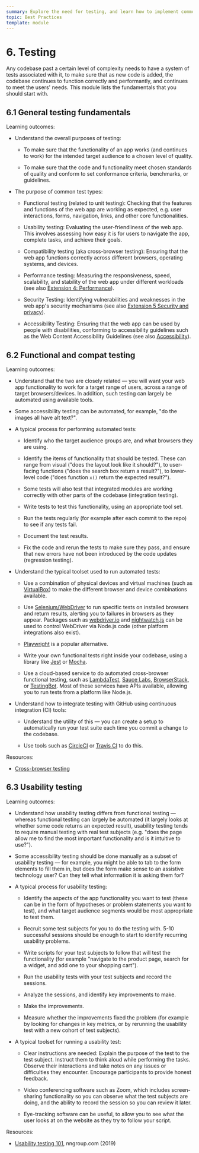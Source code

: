 ```yaml
---
summary: Explore the need for testing, and learn how to implement common test types.
topic: Best Practices
template: module
---
```


# 6. Testing

Any codebase past a certain level of complexity needs to have a system of tests associated with it, to make sure that as new code is added, the codebase continues to function correctly and performantly, and continues to meet the users' needs. This module lists the fundamentals that you should start with.

## 6.1 General testing fundamentals

Learning outcomes:

- Understand the overall purposes of testing:

  - To make sure that the functionality of an app works (and continues to work) for the intended target audience to a chosen level of quality.

  - To make sure that the code and functionality meet chosen standards of quality and conform to set conformance criteria, benchmarks, or guidelines.

- The purpose of common test types:

  - Functional testing (related to unit testing): Checking that the features and functions of the web app are working as expected, e.g. user interactions, forms, navigation, links, and other core functionalities.

  - Usability testing: Evaluating the user-friendliness of the web app. This involves assessing how easy it is for users to navigate the app, complete tasks, and achieve their goals.

  - Compatibility testing (aka cross-browser testing): Ensuring that the web app functions correctly across different browsers, operating systems, and devices.

  - Performance testing: Measuring the responsiveness, speed, scalability, and stability of the web app under different workloads (see also [Extension 4: Performance](./4-performance.md)).

  - Security Testing: Identifying vulnerabilities and weaknesses in the web app's security mechanisms (see also [Extension 5 Security and privacy](./5-security-and-privacy.md)).

  - Accessibility Testing: Ensuring that the web app can be used by people with disabilities, conforming to accessibility guidelines such as the Web Content Accessibility Guidelines (see also [Accessibility](../3-core/7-accessibility.md)).

## 6.2 Functional and compat testing

Learning outcomes:

- Understand that the two are closely related — you will want your web app functionality to work for a target range of users, across a range of target browsers/devices. In addition, such testing can largely be automated using available tools.

- Some accessibility testing can be automated, for example, "do the images all have alt text?".

- A typical process for performing automated tests:

  - Identify who the target audience groups are, and what browsers they are using.

  - Identify the items of functionality that should be tested. These can range from visual ("does the layout look like it should?"), to user-facing functions ("does the search box return a result?"), to lower-level code ("does function `x()` return the expected result?").

  - Some tests will also test that integrated modules are working correctly with other parts of the codebase (integration testing).

  - Write tests to test this functionality, using an appropriate tool set.

  - Run the tests regularly (for example after each commit to the repo) to see if any tests fail.

  - Document the test results.

  - Fix the code and rerun the tests to make sure they pass, and ensure that new errors have not been introduced by the code updates (regression testing).

- Understand the typical toolset used to run automated tests:

  - Use a combination of physical devices and virtual machines (such as [VirtualBox](https://www.virtualbox.org/)) to make the different browser and device combinations available.

  - Use [Selenium/WebDriver](https://www.selenium.dev/documentation/webdriver/) to run specific tests on installed browsers and return results, alerting you to failures in browsers as they appear. Packages such as [webdriver.io](https://webdriver.io/) and [nightwatch.js](https://nightwatchjs.org/) can be used to control WebDriver via Node.js code (other platform integrations also exist).

  - [Playwright](https://playwright.dev/) is a popular alternative.

  - Write your own functional tests right inside your codebase, using a library like [Jest](https://jestjs.io/) or [Mocha](https://mochajs.org/).

  - Use a cloud-based service to do automated cross-browser functional testing, such as [LambdaTest](https://www.lambdatest.com/), [Sauce Labs](https://saucelabs.com/), [BrowserStack](https://www.browserstack.com/), or [TestingBot](https://testingbot.com). Most of these services have APIs available, allowing you to run tests from a platform like Node.js.

- Understand how to integrate testing with GitHub using continuous integration (CI) tools:

  - Understand the utility of this — you can create a setup to automatically run your test suite each time you commit a change to the codebase.

  - Use tools such as [CircleCI](https://circleci.com/) or [Travis CI](https://www.travis-ci.com/) to do this.

Resources:

- [Cross-browser testing](https://developer.mozilla.org/docs/Learn/Tools_and_testing/Cross_browser_testing)

## 6.3 Usability testing

Learning outcomes:

- Understand how usability testing differs from functional testing — whereas functional testing can largely be automated (it largely looks at whether some code returns an expected result), usability testing tends to require manual testing with real test subjects (e.g. "does the page allow me to find the most important functionality and is it intuitive to use?").

- Some accessibility testing should be done manually as a subset of usability testing — for example, you might be able to tab to the form elements to fill them in, but does the form make sense to an assistive technology user? Can they tell what information it is asking them for?

- A typical process for usability testing:

  - Identify the aspects of the app functionality you want to test (these can be in the form of hypotheses or problem statements you want to test), and what target audience segments would be most appropriate to test them.

  - Recruit some test subjects for you to do the testing with. 5-10 successful sessions should be enough to start to identify recurring usability problems.

  - Write scripts for your test subjects to follow that will test the functionality (for example "navigate to the product page, search for a widget, and add one to your shopping cart").

  - Run the usability tests with your test subjects and record the sessions.

  - Analyze the sessions, and identify key improvements to make.

  - Make the improvements.

  - Measure whether the improvements fixed the problem (for example by looking for changes in key metrics, or by rerunning the usability test with a new cohort of test subjects).

- A typical toolset for running a usability test:

  - Clear instructions are needed: Explain the purpose of the test to the test subject. Instruct them to think aloud while performing the tasks. Observe their interactions and take notes on any issues or difficulties they encounter. Encourage participants to provide honest feedback.

  - Video conferencing software such as Zoom, which includes screen-sharing functionality so you can observe what the test subjects are doing, and the ability to record the session so you can review it later.

  - Eye-tracking software can be useful, to allow you to see what the user looks at on the website as they try to follow your script.

Resources:

- [Usability testing 101](https://www.nngroup.com/articles/usability-testing-101/), nngroup.com (2019)
